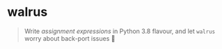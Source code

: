 # walrus

> Write *assignment expressions* in Python 3.8 flavour, and let `walrus` worry about back-port issues :beer:
